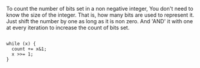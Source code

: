 To count the number of bits set in a non negative integer,
You don't need to know the size of the integer. That is, how many bits are used to represent it.
Just shift the number by one as long as it is non zero. And 'AND' it with one at every iteration to increase 
the count of bits set.

<code>
while (x) {
  count += x&1;
  x >>= 1;
}
</code>
